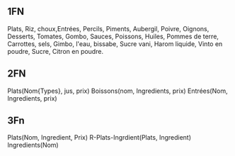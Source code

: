 ## 1FN

Plats, Riz, choux,Entrées, Percils, Piments, Aubergil, Poivre, Oignons, Desserts, Tomates, Gombo, Sauces, Poissons, Huiles, Pommes de terre, Carrottes, sels, Gimbo, l'eau, bissabe, Sucre vani, Harom liquide, Vinto en poudre, Sucre, Citron en poudre.

## 2FN

Plats(Nom{Types}, jus, prix)
Boissons(nom, Ingredients, prix)
Entrées(Nom, Ingredients, prix)

## 3Fn 

Plats(Nom, Ingredient, Prix)
R-Plats-Ingrdient(Plats, Ingredient)
Ingredients(Nom)
